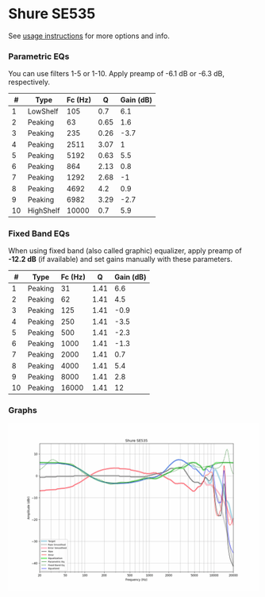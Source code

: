 # Shure SE535
See [usage instructions](https://github.com/jaakkopasanen/AutoEq#usage) for more options and info.

### Parametric EQs
You can use filters 1-5 or 1-10. Apply preamp of -6.1 dB or -6.3 dB, respectively.

|   # | Type      |   Fc (Hz) |    Q |   Gain (dB) |
|-----|-----------|-----------|------|-------------|
|   1 | LowShelf  |       105 | 0.7  |         6.1 |
|   2 | Peaking   |        63 | 0.65 |         1.6 |
|   3 | Peaking   |       235 | 0.26 |        -3.7 |
|   4 | Peaking   |      2511 | 3.07 |         1   |
|   5 | Peaking   |      5192 | 0.63 |         5.5 |
|   6 | Peaking   |       864 | 2.13 |         0.8 |
|   7 | Peaking   |      1292 | 2.68 |        -1   |
|   8 | Peaking   |      4692 | 4.2  |         0.9 |
|   9 | Peaking   |      6982 | 3.29 |        -2.7 |
|  10 | HighShelf |     10000 | 0.7  |         5.9 |

### Fixed Band EQs
When using fixed band (also called graphic) equalizer, apply preamp of **-12.2 dB** (if available) and set gains manually with these parameters.

|   # | Type    |   Fc (Hz) |    Q |   Gain (dB) |
|-----|---------|-----------|------|-------------|
|   1 | Peaking |        31 | 1.41 |         6.6 |
|   2 | Peaking |        62 | 1.41 |         4.5 |
|   3 | Peaking |       125 | 1.41 |        -0.9 |
|   4 | Peaking |       250 | 1.41 |        -3.5 |
|   5 | Peaking |       500 | 1.41 |        -2.3 |
|   6 | Peaking |      1000 | 1.41 |        -1.3 |
|   7 | Peaking |      2000 | 1.41 |         0.7 |
|   8 | Peaking |      4000 | 1.41 |         5.4 |
|   9 | Peaking |      8000 | 1.41 |         2.8 |
|  10 | Peaking |     16000 | 1.41 |        12   |

### Graphs
![](./Shure%20SE535.png)
